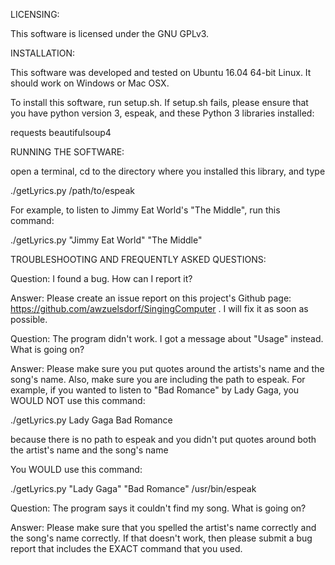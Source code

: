 LICENSING:

This software is licensed under the GNU GPLv3.

INSTALLATION:

This software was developed and tested on Ubuntu 16.04 64-bit Linux.
It should work on Windows or Mac OSX.

To install this software, run setup.sh. If setup.sh fails, please ensure that
you have python version 3, espeak, and these Python 3 libraries installed:

requests
beautifulsoup4

RUNNING THE SOFTWARE:

open a terminal, cd to the directory where you installed this library, and type

./getLyrics.py <your favorite artist> <your favorite song> /path/to/espeak

For example, to listen to Jimmy Eat World's "The Middle", run this command:

./getLyrics.py "Jimmy Eat World" "The Middle"

TROUBLESHOOTING AND FREQUENTLY ASKED QUESTIONS:

Question: I found a bug. How can I report it?

Answer: Please create an issue report on this project's Github page:
https://github.com/awzuelsdorf/SingingComputer .
I will fix it as soon as possible.

Question: The program didn't work. I got a message about "Usage" instead.
What is going on?

Answer: Please make sure you put quotes around the artists's name and the
song's name. Also, make sure you are including the path to espeak.
For example, if you wanted to listen to "Bad Romance" by Lady Gaga,
you WOULD NOT use this command: 

./getLyrics.py Lady Gaga Bad Romance

because there is no path to espeak and you didn't put quotes around both the
artist's name and the song's name

You WOULD use this command:

./getLyrics.py "Lady Gaga" "Bad Romance" /usr/bin/espeak

Question: The program says it couldn't find my song. What is going on?

Answer: Please make sure that you spelled the artist's name correctly
and the song's name correctly. If that doesn't work, then please submit
a bug report that includes the EXACT command that you used.
